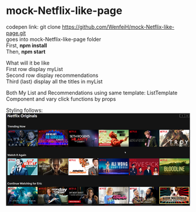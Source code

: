 # mock-Netflix-like-page

codepen link:
git clone https://github.com/WenfeiH/mock-Netflix-like-page.git<br>
goes into mock-Netflix-like-page folder</br>
First, <strong>npm install</strong></br>
Then, <strong>npm start</strong></br>

What will it be like</br>
First row display myList</br>
Second row display recommendations</br>
Third (last) display all the titles in myList</br>

Both My List and Recommendations using same template: ListTemplate Component and vary click functions by props</br>

Styling follows: ![netflix](/public/netflix.png)
